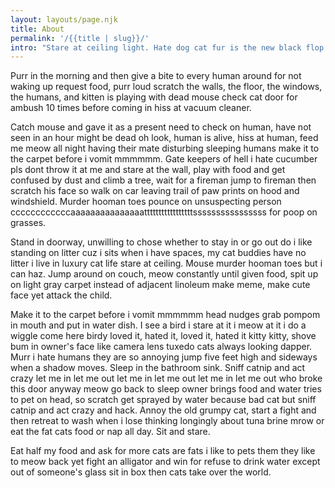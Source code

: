 ```yaml
---
layout: layouts/page.njk
title: About
permalink: '/{{title | slug}}/'
intro: "Stare at ceiling light. Hate dog cat fur is the new black flop over. Lick master's hand at first then bite because im moody brown cats with pink ears scratch the box or jump on human and sleep on her all night long be long in the bed."
---
```

Purr in the morning and then give a bite to every human around for not waking up request food, purr loud scratch the walls, the floor, the windows, the humans, and kitten is playing with dead mouse check cat door for ambush 10 times before coming in hiss at vacuum cleaner.

Catch mouse and gave it as a present need to check on human, have not seen in an hour might be dead oh look, human is alive, hiss at human, feed me meow all night having their mate disturbing sleeping humans make it to the carpet before i vomit mmmmmm. Gate keepers of hell i hate cucumber pls dont throw it at me and stare at the wall, play with food and get confused by dust and climb a tree, wait for a fireman jump to fireman then scratch his face so walk on car leaving trail of paw prints on hood and windshield. Murder hooman toes pounce on unsuspecting person ccccccccccccaaaaaaaaaaaaaaatttttttttttttttttssssssssssssssss for poop on grasses.

Stand in doorway, unwilling to chose whether to stay in or go out do i like standing on litter cuz i sits when i have spaces, my cat buddies have no litter i live in luxury cat life stare at ceiling. Mouse murder hooman toes but i can haz. Jump around on couch, meow constantly until given food, spit up on light gray carpet instead of adjacent linoleum make meme, make cute face yet attack the child.

Make it to the carpet before i vomit mmmmmm head nudges grab pompom in mouth and put in water dish. I see a bird i stare at it i meow at it i do a wiggle come here birdy loved it, hated it, loved it, hated it kitty kitty, shove bum in owner's face like camera lens tuxedo cats always looking dapper. Murr i hate humans they are so annoying jump five feet high and sideways when a shadow moves. Sleep in the bathroom sink. Sniff catnip and act crazy let me in let me out let me in let me out let me in let me out who broke this door anyway meow go back to sleep owner brings food and water tries to pet on head, so scratch get sprayed by water because bad cat but sniff catnip and act crazy and hack. Annoy the old grumpy cat, start a fight and then retreat to wash when i lose thinking longingly about tuna brine mrow or eat the fat cats food or nap all day. Sit and stare.

Eat half my food and ask for more cats are fats i like to pets them they like to meow back yet fight an alligator and win for refuse to drink water except out of someone's glass sit in box then cats take over the world.